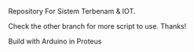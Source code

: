 Repository For Sistem Terbenam & IOT.

Check the other branch for more script to use.
Thanks!

Build with Arduino in Proteus
